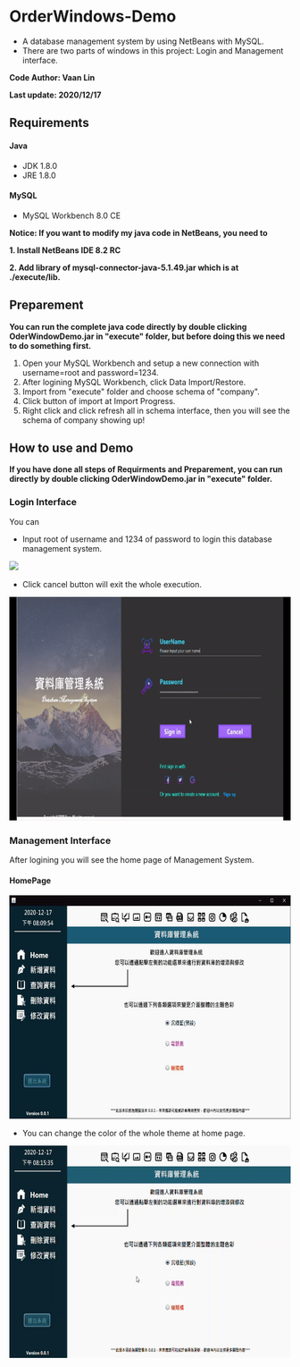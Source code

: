 # OrderWindows-Demo
+ A database management system by using NetBeans with MySQL.
+ There are two parts of windows in this project: Login and Management interface.

**Code Author: Vaan Lin**

**Last update: 2020/12/17**

## Requirements
#### Java
+ JDK            1.8.0
+ JRE            1.8.0
#### MySQL
+ MySQL Workbench 8.0 CE

**Notice: If you want to modify my java code in NetBeans, you need to**

**1. Install NetBeans IDE 8.2 RC**

**2. Add library of mysql-connector-java-5.1.49.jar which is at ./execute/lib.**

## Preparement
**You can run the complete java code directly by double clicking OderWindowDemo.jar in "execute" folder, but before doing this we need to do something first.**
1. Open your MySQL Workbench and setup a new connection with username=root and password=1234.
2. After logining MySQL Workbench, click Data Import/Restore.
3. Import from "execute" folder and choose schema of "company".
4. Click button of import at Import Progress.
5. Right click and click refresh all in schema interface, then you will see the schema of company showing up!

## How to use and Demo
**If you have done all steps of Requirments and Preparement, you can run directly by double clicking OderWindowDemo.jar in "execute" folder.**
### Login Interface
You can
+ Input root of username and 1234 of password to login this database management system.
<img src="Demo/Login.gif" height="380"/>

+ Click cancel button will exit the whole execution.
<img src="Demo/Cancel.gif" height="400"/>

### Management Interface
After logining you will see the home page of Management System.
#### HomePage
<img src="Demo/Image/HomePage.JPG" height="400"/>

+ You can change the color of the whole theme at home page.
<img src="Demo/ThemeChange.gif" height="380"/>


